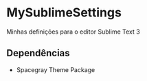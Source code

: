 # MySublimeSettings
Minhas definições para o editor Sublime Text 3

## Dependências
- Spacegray Theme Package
